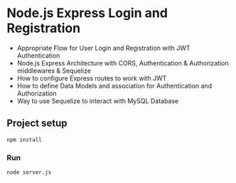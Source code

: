 # Node.js Express Login and Registration
- Appropriate Flow for User Login and Registration with JWT Authentication
- Node.js Express Architecture with CORS, Authentication & Authorization middlewares & Sequelize
- How to configure Express routes to work with JWT
- How to define Data Models and association for Authentication and Authorization
- Way to use Sequelize to interact with MySQL Database

## Project setup
```
npm install
```

### Run
```
node server.js
```

